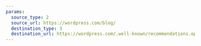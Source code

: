 ```yaml
---
params:
  source_type: 2
  source_url: https://wordpress.com/blog/
  destination_type: 3
  destination_url: https://wordpress.com/.well-known/recommendations.opml
---
```

